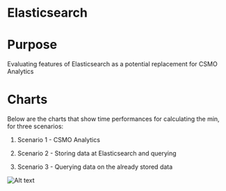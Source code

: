 # Elasticsearch

# Purpose 

Evaluating features of Elasticsearch as a potential replacement for CSMO Analytics

# Charts 

Below are the charts that show time performances for calculating the min, for three scenarios: 

1. Scenario 1 - CSMO Analytics 

2. Scenario 2 - Storing data at Elasticsearch and querying 

3. Scenario 3 - Querying data on the already stored data

![Alt text](https://user-images.githubusercontent.com/38908534/47223787-5f3cd480-d3ba-11e8-8701-0bdedccd43d6.png "Yearly Comparison") 





